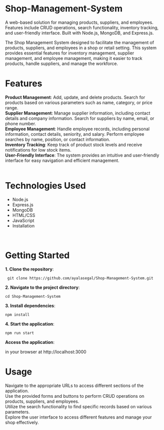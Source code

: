 # Shop-Management-System
A web-based solution for managing products, suppliers, and employees. Features include CRUD operations, search functionality, inventory tracking, and user-friendly interface. Built with Node.js, MongoDB, and Express.js.

The Shop Management System designed to facilitate the management of products, suppliers, and employees in a shop or retail setting. This system provides essential features for inventory management, supplier management, and employee management, making it easier to track products, handle suppliers, and manage the workforce.
<br />
# Features
**Product Management**: Add, update, and delete products. Search for products based on various parameters such as name, category, or price range.<br />
**Supplier Management**: Manage supplier information, including contact details and company information. Search for suppliers by name, email, or phone number.<br />
**Employee Management**: Handle employee records, including personal information, contact details, seniority, and salary. Perform employee searches by name, position, or contact information.<br />
**Inventory Tracking**: Keep track of product stock levels and receive notifications for low stock items.<br />
**User-Friendly Interface**: The system provides an intuitive and user-friendly interface for easy navigation and efficient management.<br />
<br />
# Technologies Used
- Node.js
- Express.js
- MongoDB
- HTML/CSS
- JavaScript
- Installation
<br />

# Getting Started

 **1. Clone the repository**:
<br />

` git clone https://github.com/ayalasegal/Shop-Management-System.git`
 <br />
 
 **2. Navigate to the project directory**:
 <br />
 
`cd Shop-Management-System`
<br />

**3. Install dependencies**:
<br />

`npm install`
<br />

**4. Start the application**:
<br />

`npm run start`
<br />

**Access the application**: 
<br />

in your browser at http://localhost:3000
<br />

# Usage
Navigate to the appropriate URLs to access different sections of the application.<br />
Use the provided forms and buttons to perform CRUD operations on products, suppliers, and employees.<br />
Utilize the search functionality to find specific records based on various parameters.<br />
Explore the user interface to access different features and manage your shop effectively.<br />
